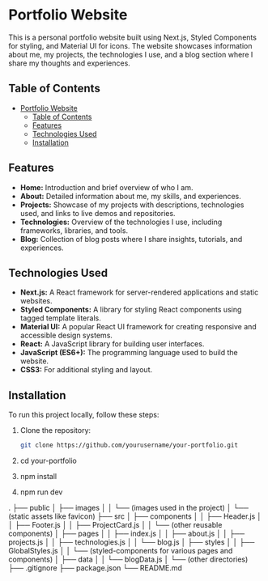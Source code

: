 # Portfolio Website

This is a personal portfolio website built using Next.js, Styled Components for styling, and Material UI for icons. The website showcases information about me, my projects, the technologies I use, and a blog section where I share my thoughts and experiences.

## Table of Contents

- [Portfolio Website](#portfolio-website)
  - [Table of Contents](#table-of-contents)
  - [Features](#features)
  - [Technologies Used](#technologies-used)
  - [Installation](#installation)

## Features

- **Home:** Introduction and brief overview of who I am.
- **About:** Detailed information about me, my skills, and experiences.
- **Projects:** Showcase of my projects with descriptions, technologies used, and links to live demos and repositories.
- **Technologies:** Overview of the technologies I use, including frameworks, libraries, and tools.
- **Blog:** Collection of blog posts where I share insights, tutorials, and experiences.

## Technologies Used

- **Next.js:** A React framework for server-rendered applications and static websites.
- **Styled Components:** A library for styling React components using tagged template literals.
- **Material UI:** A popular React UI framework for creating responsive and accessible design systems.
- **React:** A JavaScript library for building user interfaces.
- **JavaScript (ES6+):** The programming language used to build the website.
- **CSS3:** For additional styling and layout.

## Installation

To run this project locally, follow these steps:

1. Clone the repository:

   ```bash
   git clone https://github.com/yourusername/your-portfolio.git

2. cd your-portfolio

3. npm install

4. npm run dev


.
├── public
│   ├── images
│   │   └── (images used in the project)
│   └── (static assets like favicon)
├── src
│   ├── components
│   │   ├── Header.js
│   │   ├── Footer.js
│   │   ├── ProjectCard.js
│   │   └── (other reusable components)
│   ├── pages
│   │   ├── index.js
│   │   ├── about.js
│   │   ├── projects.js
│   │   ├── technologies.js
│   │   └── blog.js
│   ├── styles
│   │   ├── GlobalStyles.js
│   │   └── (styled-components for various pages and components)
│   ├── data
│   │   └── blogData.js
│   └── (other directories)
├── .gitignore
├── package.json
└── README.md

